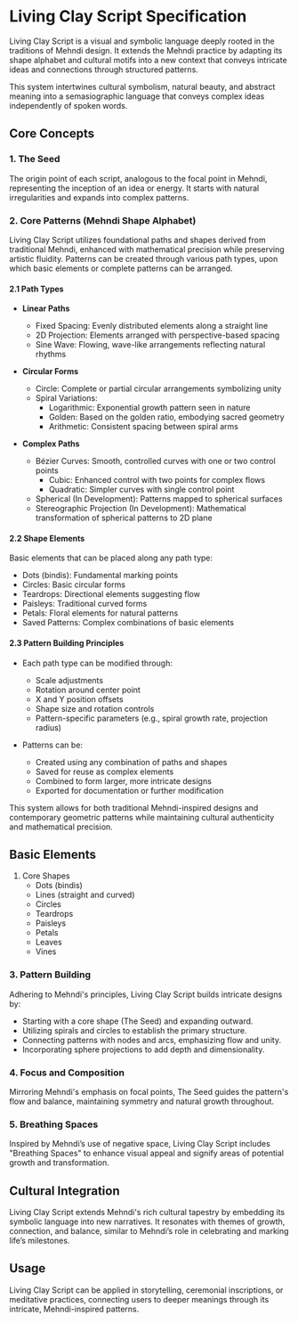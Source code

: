 # Living Clay Script Specification

Living Clay Script is a visual and symbolic language deeply rooted in the traditions of Mehndi design. It extends the Mehndi practice by adapting its shape alphabet and cultural motifs into a new context that conveys intricate ideas and connections through structured patterns.

This system intertwines cultural symbolism, natural beauty, and abstract meaning into a semasiographic language that conveys complex ideas independently of spoken words.

## Core Concepts

### 1. The Seed
The origin point of each script, analogous to the focal point in Mehndi, representing the inception of an idea or energy. It starts with natural irregularities and expands into complex patterns.


### 2. Core Patterns (Mehndi Shape Alphabet)
Living Clay Script utilizes foundational paths and shapes derived from traditional Mehndi, enhanced with mathematical precision while preserving artistic fluidity. Patterns can be created through various path types, upon which basic elements or complete patterns can be arranged.

#### 2.1 Path Types
- **Linear Paths**
  - Fixed Spacing: Evenly distributed elements along a straight line
  - 2D Projection: Elements arranged with perspective-based spacing
  - Sine Wave: Flowing, wave-like arrangements reflecting natural rhythms

- **Circular Forms**
  - Circle: Complete or partial circular arrangements symbolizing unity
  - Spiral Variations:
    - Logarithmic: Exponential growth pattern seen in nature
    - Golden: Based on the golden ratio, embodying sacred geometry
    - Arithmetic: Consistent spacing between spiral arms

- **Complex Paths**
  - Bézier Curves: Smooth, controlled curves with one or two control points
    - Cubic: Enhanced control with two points for complex flows
    - Quadratic: Simpler curves with single control point
  - Spherical (In Development): Patterns mapped to spherical surfaces
  - Stereographic Projection (In Development): Mathematical transformation of spherical patterns to 2D plane

#### 2.2 Shape Elements
Basic elements that can be placed along any path type:
- Dots (bindis): Fundamental marking points
- Circles: Basic circular forms
- Teardrops: Directional elements suggesting flow
- Paisleys: Traditional curved forms
- Petals: Floral elements for natural patterns
- Saved Patterns: Complex combinations of basic elements

#### 2.3 Pattern Building Principles
- Each path type can be modified through:
  - Scale adjustments
  - Rotation around center point
  - X and Y position offsets
  - Shape size and rotation controls
  - Pattern-specific parameters (e.g., spiral growth rate, projection radius)

- Patterns can be:
  - Created using any combination of paths and shapes
  - Saved for reuse as complex elements
  - Combined to form larger, more intricate designs
  - Exported for documentation or further modification

This system allows for both traditional Mehndi-inspired designs and contemporary geometric patterns while maintaining cultural authenticity and mathematical precision.

## Basic Elements
1. Core Shapes
   - Dots (bindis)
   - Lines (straight and curved)
   - Circles
   - Teardrops
   - Paisleys
   - Petals
   - Leaves
   - Vines

### 3. Pattern Building
Adhering to Mehndi's principles, Living Clay Script builds intricate designs by:

- Starting with a core shape (The Seed) and expanding outward.
- Utilizing spirals and circles to establish the primary structure.
- Connecting patterns with nodes and arcs, emphasizing flow and unity.
- Incorporating sphere projections to add depth and dimensionality.

### 4. Focus and Composition
Mirroring Mehndi's emphasis on focal points, The Seed guides the pattern's flow and balance, maintaining symmetry and natural growth throughout.

### 5. Breathing Spaces
Inspired by Mehndi’s use of negative space, Living Clay Script includes "Breathing Spaces" to enhance visual appeal and signify areas of potential growth and transformation.

## Cultural Integration
Living Clay Script extends Mehndi's rich cultural tapestry by embedding its symbolic language into new narratives. It resonates with themes of growth, connection, and balance, similar to Mehndi’s role in celebrating and marking life’s milestones.

## Usage
Living Clay Script can be applied in storytelling, ceremonial inscriptions, or meditative practices, connecting users to deeper meanings through its intricate, Mehndi-inspired patterns.

